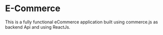 # E-Commerce


This is a fully functional eCommerce application  built using commerce.js as backend Api and using ReactJs. 



